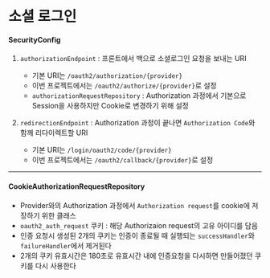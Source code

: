 # 소셜 로그인

#### SecurityConfig

1. `authorizationEndpoint` : 프론트에서 백으로 소셜로그인 요청을 보내는 URI
   - 기본 URI는 `/oauth2/authorization/{provider}`
   - 이번 프로젝트에서는 `/oauth2/authorize/{provider}`로 설정
   - `authorizationRequestRepository` : Authorization 과정에서 기본으로 Session을 사용하지만 Cookie로 변경하기 위해 설정

2. `redirectionEndpoint` : Authorization 과정이 끝나면 `Authorization Code`와 함께 리다이렉트할 URI
   - 기본 URI는 `/login/oauth2/code/{provider}`
   - 이번 프로젝트에서는 `/oauth2/callback/{provider}`로 설정

---

#### CookieAuthorizationRequestRepository

- Provider와의 Authorization 과정에서 `Authorization request`를 cookie에 저장하기 위한 클래스
- `oauth2_auth_request` 쿠키 : 해당 Authorizaion request의 고유 아이디를 담음
- 인증 요청시 생성된 2개의 쿠키는 인증이 종료될 때 실행되는 `successHandler`와 `failureHandler`에서 제거된다
- 2개의 쿠키 유효시간은 180초로 유효시간 내에 인증요청을 다시하면 만들어졌던 쿠키를 다시 사용한다